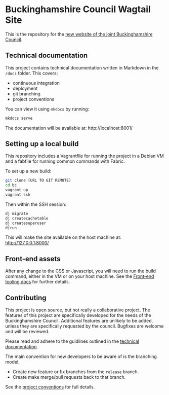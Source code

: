 # Buckinghamshire Council Wagtail Site

This is the repository for the [new website of the joint Buckinghamshire Council](https://www.buckinghamshire.gov.uk/).

## Technical documentation

This project contains technical documentation written in Markdown in the `/docs` folder. This covers:

- continuous integration
- deployment
- git branching
- project conventions

You can view it using `mkdocs` by running:

```bash
mkdocs serve
```

The documentation will be available at: http://localhost:8001/

## Setting up a local build

This repository includes a Vagrantfile for running the project in a Debian VM and
a fabfile for running common commands with Fabric.

To set up a new build:

```bash
git clone [URL TO GIT REMOTE]
cd bc
vagrant up
vagrant ssh
```

Then within the SSH session:

```bash
dj migrate
dj createcachetable
dj createsuperuser
djrun
```

This will make the site available on the host machine at: http://127.0.0.1:8000/

## Front-end assets

After any change to the CSS or Javascript, you will need to run the build command, either in the VM or on your host machine. See the [Front-end tooling docs](docs/front-end-tooling.md) for further details.

## Contributing

This project is open source, but not really a collaborative project.
The features of this project are specifically developed for the needs of the Buckinghamshire Council.
Additional features are unlikely to be added, unless they are specifically requested by the council.
Bugfixes are welcome and will be reviewed.

Please read and adhere to the guidlines outlined in the [technical documentation](docs/).

The main convention for new developers to be aware of is the branching model.

- Create new feature or fix branches from the `release` branch.
- Create make merge/pull requests back to that branch.

See the [project conventions](docs/project_conventions.md) for full details.
